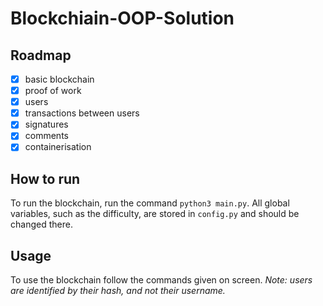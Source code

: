 # Blockchiain-OOP-Solution

## Roadmap
- [x] basic blockchain
- [x] proof of work
- [x] users
- [x] transactions between users
- [x] signatures
- [x] comments
- [x] containerisation

## How to run
To run the blockchain, run the command `python3 main.py`. All global variables, such as the difficulty, are stored in `config.py` and should be changed there.

## Usage
To use the blockchain follow the commands given on screen. *Note: users are identified by their hash, and not their username.*